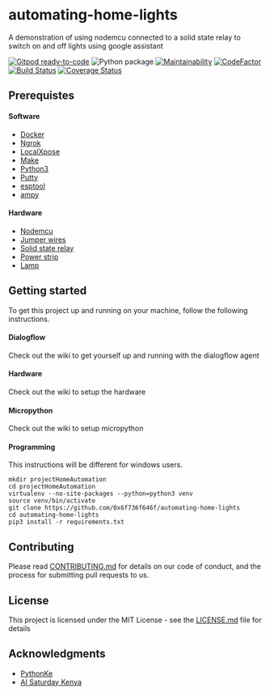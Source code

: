 
# automating-home-lights
A demonstration of using nodemcu connected to a solid state relay to switch on and off lights using google assistant

[![Gitpod ready-to-code](https://img.shields.io/badge/Gitpod-ready--to--code-blue?logo=gitpod)](https://gitpod.io/#https://github.com/0x6f736f646f/automating-home-lights)
![Python package](https://github.com/0x6f736f646f/automating-home-lights/workflows/Python%20package/badge.svg?branch=master)
[![Maintainability](https://api.codeclimate.com/v1/badges/354b85bbab1b5c60ee52/maintainability)](https://codeclimate.com/github/0x6f736f646f/backend-blog-application/maintainability)
[![CodeFactor](https://www.codefactor.io/repository/github/0x6f736f646f/automating-home-lights/badge)](https://www.codefactor.io/repository/github/0x6f736f646f/automating-home-lights)
[![Build Status](https://travis-ci.com/0x6f736f646f/automating-home-lights.svg?branch=master)](https://travis-ci.com/0x6f736f646f/automating-home-lights)
[![Coverage Status](https://coveralls.io/repos/github/0x6f736f646f/automating-home-lights/badge.svg?branch=master)](https://coveralls.io/github/0x6f736f646f/automating-home-lights?branch=master)

## Prerequistes

#### Software
* [Docker](https://www.docker.com/)
* [Ngrok](https://ngrok.com/)
* [LocalXpose](https://localxpose.io/)
* [Make](https://www.gnu.org/software/make/)
* [Python3](https://www.python.org/)
* [Putty](https://putty.org/)
* [esptool](https://github.com/espressif/esptool)
* [ampy](https://github.com/scientifichackers/ampy)

#### Hardware
* [Nodemcu](https://store.nerokas.co.ke/index.php?route=product/product&product_id=1764&search=nodemcu&description=true)
* [Jumper wires](https://store.nerokas.co.ke/index.php?route=product/product&product_id=120&search=jumper+wires&description=true)
* [Solid state relay](https://store.nerokas.co.ke/index.php?route=product/product&product_id=1679&search=relay&description=true)
* [Power strip](https://www.amazon.com/GE-Outlet-Protector-Extension-14092/dp/B00DOMYL24/ref=sxin_9_ac_d_rm?ac_md=1-1-c3VyZ2UgcHJvdGVjdG9yIHBvd2VyIHN0cmlw-ac_d_rm&cv_ct_cx=extension+cable&dchild=1&keywords=extension+cable&pd_rd_i=B00DOMYL24&pd_rd_r=13edf795-4726-4731-b57b-f7a50b5aa0ee&pd_rd_w=clOKK&pd_rd_wg=I8lmf&pf_rd_p=7140382f-2020-43a7-a2a8-20d62e199d2c&pf_rd_r=9V2S23H0ZJX2B5C3QJ3Y&psc=1&qid=1593528577&sr=1-2-12d4272d-8adb-4121-8624-135149aa9081)
* [Lamp](https://www.amazon.com/Limelights-LT2024-GRY-Brushed-Charging-Outlet/dp/B075Z643G4/ref=sxin_9_ac_d_rm?ac_md=0-0-bGFtcA%3D%3D-ac_d_rm&cv_ct_cx=lamp&dchild=1&keywords=lamp&pd_rd_i=B075Z643G4&pd_rd_r=7f4912db-809b-48fc-abbd-8a21e0827c56&pd_rd_w=zc3Lo&pd_rd_wg=mTBoM&pf_rd_p=dc697a3c-c4bf-4bf1-bf88-86b22dd0aad3&pf_rd_r=4AQD4QVQE9VAX33T1Z0F&psc=1&qid=1593528538&sr=1-1-12d4272d-8adb-4121-8624-135149aa9081)

## Getting started
To get this project up and running on your machine, follow the following instructions.

#### Dialogflow
Check out the wiki to get yourself up and running with the dialogflow agent

#### Hardware
Check out the wiki to setup the hardware

#### Micropython
Check out the wiki to setup micropython

#### Programming
This instructions will be different for windows users.

```shell
mkdir projectHomeAutomation
cd projectHomeAutomation
virtualenv --no-site-packages --python=python3 venv
source venv/bin/activate
git clone https://github.com/0x6f736f646f/automating-home-lights
cd automating-home-lights
pip3 install -r requirements.txt
```

## Contributing
Please read [CONTRIBUTING.md](https://gist.github.com/PurpleBooth/b24679402957c63ec426) for details on our code of conduct, and the process for submitting pull requests to us.

## License
This project is licensed under the MIT License - see the [LICENSE.md](https://github.com/0x6f736f646f/automating-home-lights/blob/master/LICENSE) file for details

## Acknowledgments
- [PythonKe](https://www.meetup.com/Python-Nairobi/)
- [AI Saturday Kenya](https://www.meetup.com/AI-Saturdays-Nairobi/)